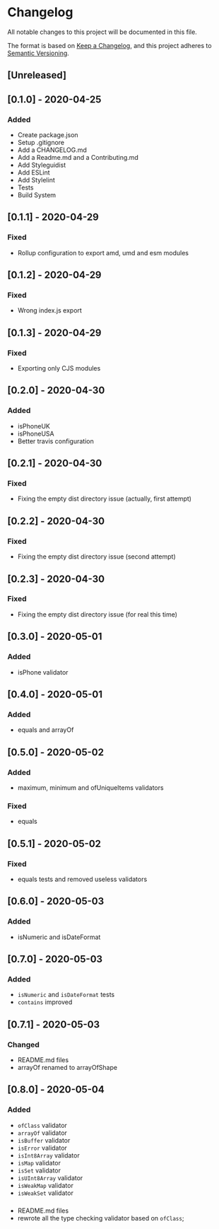# Changelog
All notable changes to this project will be documented in this file.

The format is based on [Keep a Changelog](https://keepachangelog.com/en/1.0.0/),
and this project adheres to [Semantic Versioning](https://semver.org/spec/v2.0.0.html).

## [Unreleased]

## [0.1.0] - 2020-04-25

### Added

- Create package.json
- Setup .gitignore
- Add a CHANGELOG.md
- Add a Readme.md and a Contributing.md
- Add Styleguidist
- Add ESLint
- Add Stylelint
- Tests
- Build System

## [0.1.1] - 2020-04-29

### Fixed

- Rollup configuration to export amd, umd and esm modules

## [0.1.2] - 2020-04-29

### Fixed

- Wrong index.js export

## [0.1.3] - 2020-04-29

### Fixed

- Exporting only CJS modules

## [0.2.0] - 2020-04-30

### Added

- isPhoneUK
- isPhoneUSA
- Better travis configuration

## [0.2.1] - 2020-04-30

### Fixed

- Fixing the empty dist directory issue (actually, first attempt)

## [0.2.2] - 2020-04-30

### Fixed

- Fixing the empty dist directory issue (second attempt)

## [0.2.3] - 2020-04-30

### Fixed

- Fixing the empty dist directory issue (for real this time)

## [0.3.0] - 2020-05-01

### Added

- isPhone validator

## [0.4.0] - 2020-05-01

### Added

- equals and arrayOf 

## [0.5.0] - 2020-05-02

### Added

- maximum, minimum and ofUniqueItems validators

### Fixed

- equals

## [0.5.1] - 2020-05-02

### Fixed

- equals tests and removed useless validators


## [0.6.0] - 2020-05-03

### Added

- isNumeric and isDateFormat

## [0.7.0] - 2020-05-03

### Added

- `isNumeric` and `isDateFormat` tests
- `contains` improved

## [0.7.1] - 2020-05-03

### Changed

- README.md files
- arrayOf renamed to arrayOfShape

## [0.8.0] - 2020-05-04

### Added

- `ofClass` validator
- `arrayOf` validator
- `isBuffer` validator
- `isError` validator
- `isInt8Array` validator
- `isMap` validator
- `isSet` validator
- `isUInt8Array` validator
- `isWeakMap` validator
- `isWeakSet` validator

###

- README.md files
- rewrote all the type checking validator based on `ofClass`;

